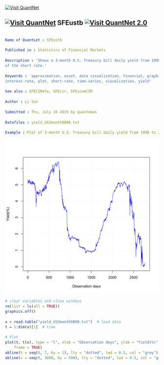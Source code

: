 
[<img src="https://github.com/QuantLet/Styleguide-and-Validation-procedure/blob/master/pictures/banner.png" alt="Visit QuantNet">](http://quantlet.de/index.php?p=info)

## [<img src="https://github.com/QuantLet/Styleguide-and-Validation-procedure/blob/master/pictures/qloqo.png" alt="Visit QuantNet">](http://quantlet.de/) **SFEustb** [<img src="https://github.com/QuantLet/Styleguide-and-Validation-procedure/blob/master/pictures/QN2.png" width="60" alt="Visit QuantNet 2.0">](http://quantlet.de/d3/ia)

```yaml

Name of QuantLet : SFEustb

Published in : Statistics of Financial Markets

Description : 'Shows a 3-month U.S. Treasury bill daily yield from 1998 to 2008 as an approximation
of the short rate.'

Keywords : 'approximation, asset, data visualization, financial, graphical representation,
interest-rate, plot, short-rate, time-series, visualization, yield'

See also : SFECIRmle, SFEcir, SFEscomCIR

Author : Li Sun

Submitted : Thu, July 16 2015 by quantomas

Datafiles : yield_US3month9808.txt

Example : Plot of 3-month U.S. Treasury bill daily yield from 1998 to 2008.

```

![Picture1](SFEustb-1.png)


```r
# clear variables and close windows
rm(list = ls(all = TRUE))
graphics.off()

x = read.table("yield_US3month9808.txt")  # load data
t = 1:dim(x)[1]  # time

# Plot
plot(t, t(x), type = "l", xlab = "Observation days", ylab = "Yield(%)", col = "blue3", 
    frame = TRUE)
abline(h = seq(0, 7, by = 1), lty = "dotted", lwd = 0.5, col = "grey")
abline(v = seq(0, 3000, by = 500), lty = "dotted", lwd = 0.5, col = "grey") 
```
